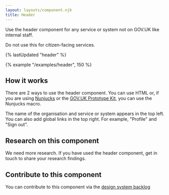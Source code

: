 ```yaml
---
layout: layouts/component.njk
title: Header
---
```


Use the header component for any service or system not on GOV.UK like internal staff.

Do not use this for citizen-facing services.

{% lastUpdated "header" %}

{% example "/examples/header", 150 %}

## How it works

There are 2 ways to use the header component. You can use HTML or, if you are using [Nunjucks](https://mozilla.github.io/nunjucks/) or the [GOV.UK Prototype Kit](https://govuk-prototype-kit.herokuapp.com/), you can use the Nunjucks macro.

The name of the organisation and service or system appears in the top left. You can also add global links in the top right. For example, "Profile" and "Sign out".

## Research on this component

We need more research. If you have used the header component, get in touch to share your research findings.

## Contribute to this component

You can contribute to this component via the [design system backlog](https://github.com/ministryofjustice/moj-design-system-backlog/issues/7)

